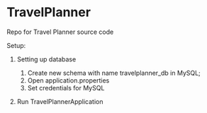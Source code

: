# TravelPlanner
Repo for Travel Planner source code

Setup:

1. Setting up database
    1. Create new schema with name travelplanner_db in MySQL;
    2. Open application.properties
    3. Set credentials for MySQL
    
2. Run TravelPlannerApplication
 